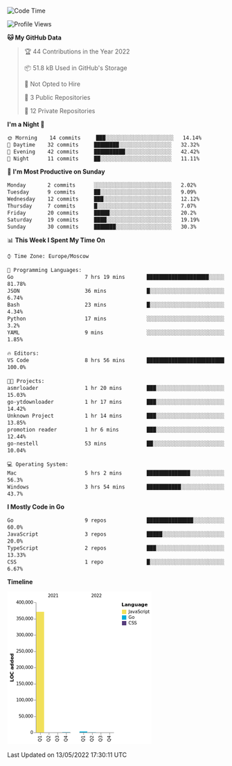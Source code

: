 <!--START_SECTION:waka-->
![Code Time](http://img.shields.io/badge/Code%20Time-302%20hrs%205%20mins-blue)

![Profile Views](http://img.shields.io/badge/Profile%20Views-0-blue)

**🐱 My GitHub Data** 

> 🏆 44 Contributions in the Year 2022
 > 
> 📦 51.8 kB Used in GitHub's Storage 
 > 
> 🚫 Not Opted to Hire
 > 
> 📜 3 Public Repositories 
 > 
> 🔑 12 Private Repositories  
 > 
**I'm a Night 🦉** 

```text
🌞 Morning    14 commits     ███░░░░░░░░░░░░░░░░░░░░░░   14.14% 
🌆 Daytime    32 commits     ████████░░░░░░░░░░░░░░░░░   32.32% 
🌃 Evening    42 commits     ██████████░░░░░░░░░░░░░░░   42.42% 
🌙 Night      11 commits     ██░░░░░░░░░░░░░░░░░░░░░░░   11.11%

```
📅 **I'm Most Productive on Sunday** 

```text
Monday       2 commits      ░░░░░░░░░░░░░░░░░░░░░░░░░   2.02% 
Tuesday      9 commits      ██░░░░░░░░░░░░░░░░░░░░░░░   9.09% 
Wednesday    12 commits     ███░░░░░░░░░░░░░░░░░░░░░░   12.12% 
Thursday     7 commits      █░░░░░░░░░░░░░░░░░░░░░░░░   7.07% 
Friday       20 commits     █████░░░░░░░░░░░░░░░░░░░░   20.2% 
Saturday     19 commits     ████░░░░░░░░░░░░░░░░░░░░░   19.19% 
Sunday       30 commits     ███████░░░░░░░░░░░░░░░░░░   30.3%

```


📊 **This Week I Spent My Time On** 

```text
⌚︎ Time Zone: Europe/Moscow

💬 Programming Languages: 
Go                       7 hrs 19 mins       ████████████████████░░░░░   81.78% 
JSON                     36 mins             █░░░░░░░░░░░░░░░░░░░░░░░░   6.74% 
Bash                     23 mins             █░░░░░░░░░░░░░░░░░░░░░░░░   4.34% 
Python                   17 mins             ░░░░░░░░░░░░░░░░░░░░░░░░░   3.2% 
YAML                     9 mins              ░░░░░░░░░░░░░░░░░░░░░░░░░   1.85%

🔥 Editors: 
VS Code                  8 hrs 56 mins       █████████████████████████   100.0%

🐱‍💻 Projects: 
asmrloader               1 hr 20 mins        ███░░░░░░░░░░░░░░░░░░░░░░   15.03% 
go-ytdownloader          1 hr 17 mins        ███░░░░░░░░░░░░░░░░░░░░░░   14.42% 
Unknown Project          1 hr 14 mins        ███░░░░░░░░░░░░░░░░░░░░░░   13.85% 
promotion reader         1 hr 6 mins         ███░░░░░░░░░░░░░░░░░░░░░░   12.44% 
go-nestell               53 mins             ██░░░░░░░░░░░░░░░░░░░░░░░   10.04%

💻 Operating System: 
Mac                      5 hrs 2 mins        ██████████████░░░░░░░░░░░   56.3% 
Windows                  3 hrs 54 mins       ███████████░░░░░░░░░░░░░░   43.7%

```

**I Mostly Code in Go** 

```text
Go                       9 repos             ███████████████░░░░░░░░░░   60.0% 
JavaScript               3 repos             █████░░░░░░░░░░░░░░░░░░░░   20.0% 
TypeScript               2 repos             ███░░░░░░░░░░░░░░░░░░░░░░   13.33% 
CSS                      1 repo              █░░░░░░░░░░░░░░░░░░░░░░░░   6.67%

```


**Timeline**

![Chart not found](https://raw.githubusercontent.com/jeezft/jeezft/main/charts/bar_graph.png) 


 Last Updated on 13/05/2022 17:30:11 UTC
<!--END_SECTION:waka-->
